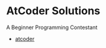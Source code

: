 AtCoder Solutions
====================

A Beginner Programming Contestant

- [atcoder](https://atcoder.jp/users/junkpiano)

